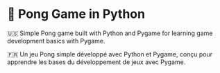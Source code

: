 # 🏓 Pong Game in Python

🇺🇸 Simple Pong game built with Python and Pygame for learning game development basics with Pygame.

🇫🇷 Un jeu Pong simple développé avec Python et Pygame, conçu pour apprendre les bases du développement de jeux avec Pygame.
